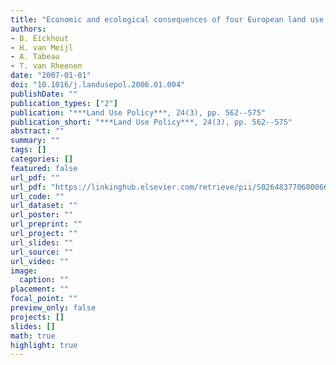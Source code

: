 ```yaml
---
title: "Economic and ecological consequences of four European land use scenarios"
authors: 
- B. Eickhout
- H. van Meijl
- A. Tabeau
- T. van Rheenen
date: "2007-01-01"
doi: "10.1016/j.landusepol.2006.01.004"
publishDate: ""
publication_types: ["2"]
publication: "***Land Use Policy***, 24(3), pp. 562--575"
publication_short: "***Land Use Policy***, 24(3), pp. 562--575"
abstract: ""
summary: ""
tags: []
categories: []
featured: false
url_pdf: ""
url_pdf: "https://linkinghub.elsevier.com/retrieve/pii/S0264837706000664"
url_code: ""
url_dataset: ""
url_poster: ""
url_preprint: ""
url_project: ""
url_slides: ""
url_source: ""
url_video: ""
image: 
  caption: ""
placement: ""
focal_point: ""
preview_only: false
projects: []
slides: []
math: true
highlight: true
---
```

